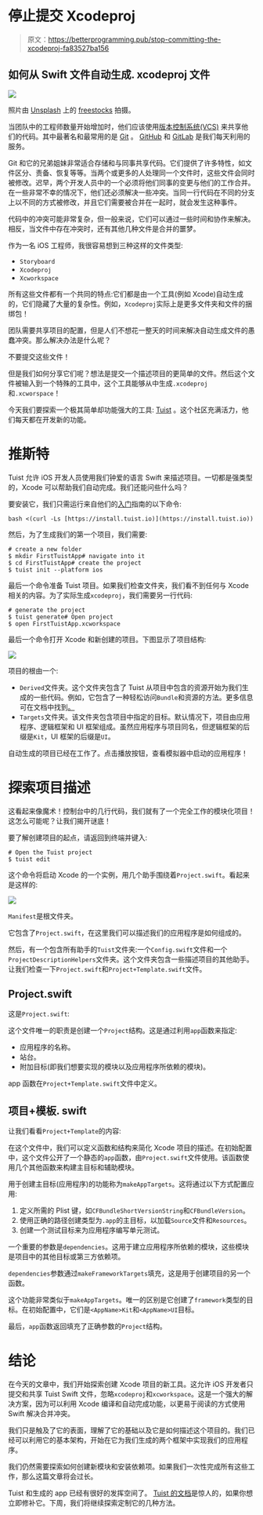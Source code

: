 # 停止提交 Xcodeproj

> 原文：<https://betterprogramming.pub/stop-committing-the-xcodeproj-fa83527ba156>

## 如何从 Swift 文件自动生成. xcodeproj 文件

![](img/71b7d42b144ac86ed7f8bf1da4c27cc8.png)

照片由 [Unsplash](https://unsplash.com?utm_source=medium&utm_medium=referral) 上的 [freestocks](https://unsplash.com/@freestocks?utm_source=medium&utm_medium=referral) 拍摄。

当团队中的工程师数量开始增加时，他们应该使用[版本控制系统(VCS)](https://en.wikipedia.org/wiki/Version_control) 来共享他们的代码。其中最著名和最常用的是 [Git](https://git-scm.com/) 。 [GitHub](https://github.com/) 和 [GitLab](https://about.gitlab.com/) 是我们每天利用的服务。

Git 和它的兄弟姐妹非常适合存储和与同事共享代码。它们提供了许多特性，如文件区分、责备、恢复等等。当两个或更多的人处理同一个文件时，这些文件会同时被修改。迟早，两个开发人员中的一个必须将他们同事的变更与他们的工作合并。在一些非常不幸的情况下，他们还必须解决一些冲突。当同一行代码在不同的分支上以不同的方式被修改，并且它们需要被合并在一起时，就会发生这种事件。

代码中的冲突可能非常复杂，但一般来说，它们可以通过一些时间和协作来解决。相反，当文件中存在冲突时，还有其他几种文件是合并的噩梦。

作为一名 iOS 工程师，我很容易想到三种这样的文件类型:

*   `Storyboard`
*   `Xcodeproj`
*   `Xcworkspace`

所有这些文件都有一个共同的特点:它们都是由一个工具(例如 Xcode)自动生成的，它们隐藏了大量的复杂性。例如，`Xcodeproj`实际上是更多文件夹和文件的捆绑包！

团队需要共享项目的配置，但是人们不想花一整天的时间来解决自动生成文件的愚蠢冲突。那么解决办法是什么呢？

不要提交这些文件！

但是我们如何分享它们呢？想法是提交一个描述项目的更简单的文件。然后这个文件被输入到一个特殊的工具中，这个工具能够从中生成`.xcodeproj`和`.xcworspace`！

今天我们要探索一个极其简单却功能强大的工具: [Tuist](https://tuist.io/) 。这个社区充满活力，他们每天都在开发新的功能。

# **推斯特**

Tuist 允许 iOS 开发人员使用我们钟爱的语言 Swift 来描述项目。一切都是强类型的，Xcode 可以帮助我们自动完成。我们还能问些什么吗？

要安装它，我们只需运行来自他们的[入门](https://tuist.io/docs/usage/getting-started/)指南的以下命令:

```
bash <(curl -Ls [https://install.tuist.io)](https://install.tuist.io))
```

然后，为了生成我们的第一个项目，我们需要:

```
# create a new folder
$ mkdir FirstTuistApp# navigate into it
$ cd FirstTuistApp# create the project
$ tuist init --platform ios
```

最后一个命令准备 Tuist 项目。如果我们检查文件夹，我们看不到任何与 Xcode 相关的内容。为了实际生成`xcodeproj`，我们需要另一行代码:

```
# generate the project
$ tuist generate# Open project
$ open FirstTuistApp.xcworkspace
```

最后一个命令打开 Xcode 和新创建的项目。下图显示了项目结构:

![](img/ce666f8773a77be09aefb8778170596f.png)

项目的根由一个:

*   `Derived`文件夹。这个文件夹包含了 Tuist 从项目中包含的资源开始为我们生成的一些代码。例如，它包含了一种轻松访问`Bundle`和资源的方法。更多信息可在文档中找到[。](https://tuist.io/docs/usage/resources/)
*   `Targets`文件夹。该文件夹包含项目中指定的目标。默认情况下，项目由应用程序、逻辑框架和 UI 框架组成。虽然应用程序与项目同名，但逻辑框架的后缀是`Kit`，UI 框架的后缀是`UI`。

自动生成的项目已经在工作了。点击播放按钮，查看模拟器中启动的应用程序！

# 探索项目描述

这看起来像魔术！控制台中的几行代码，我们就有了一个完全工作的模块化项目！这怎么可能呢？让我们揭开谜底！

要了解创建项目的起点，请返回到终端并键入:

```
# Open the Tuist project
$ tuist edit 
```

这个命令将启动 Xcode 的一个实例，用几个助手围绕着`Project.swift`。看起来是这样的:

![](img/02252b3d000abc8d89c26a61e23594bb.png)

`Manifest`是根文件夹。

它包含了`Project.swift`，在这里我们可以描述我们的应用程序是如何组成的。

然后，有一个包含所有助手的`Tuist`文件夹:一个`Config.swift`文件和一个`ProjectDescriptionHelpers`文件夹。这个文件夹包含一些描述项目的其他助手。让我们检查一下`Project.swift`和`Project+Template.swift`文件。

## Project.swift

这是`Project.swift`:

这个文件唯一的职责是创建一个`Project`结构。这是通过利用`app`函数来指定:

*   应用程序的名称。
*   站台。
*   附加目标(即我们想要实现的模块以及应用程序所依赖的模块)。

app 函数在`Project+Template.swift`文件中定义。

## 项目+模板. swift

让我们看看`Project+Template`的内容:

在这个文件中，我们可以定义函数和结构来简化 Xcode 项目的描述。在初始配置中，这个文件公开了一个静态的`app`函数，由`Project.swift`文件使用。该函数使用几个其他函数来构建主目标和辅助模块。

用于创建主目标(应用程序)的功能称为`makeAppTargets`。这将通过以下方式配置应用:

1.  定义所需的 Plist 键，如`CFBundleShortVersionString`和`CFBundleVersion`。
2.  使用正确的路径创建类型为`.app`的主目标，以加载`Source`文件和`Resources`。
3.  创建一个测试目标来为应用程序编写单元测试。

一个重要的参数是`dependencies`。这用于建立应用程序所依赖的模块，这些模块是项目中的其他目标或第三方依赖项。

`dependencies`参数通过`makeFrameworkTargets`填充，这是用于创建项目的另一个函数。

这个功能非常类似于`makeAppTargets`。唯一的区别是它创建了`framework`类型的目标。在初始配置中，它们是`<AppName>Kit`和`<AppName>UI`目标。

最后，`app`函数返回填充了正确参数的`Project`结构。

# 结论

在今天的文章中，我们开始探索创建 Xcode 项目的新工具。这允许 iOS 开发者只提交和共享 Tuist Swift 文件，忽略`xcodeproj`和`xcworkspace`。这是一个强大的解决方案，因为可以利用 Xcode 编译和自动完成功能，以更易于阅读的方式使用 Swift 解决合并冲突。

我们只是触及了它的表面，理解了它的基础以及它是如何描述这个项目的。我们已经可以利用它的基本架构，开始在它为我们生成的两个框架中实现我们的应用程序。

我们仍然需要探索如何创建新模块和安装依赖项。如果我们一次性完成所有这些工作，那么这篇文章将会过长。

Tuist 和生成的 app 已经有很好的发挥空间了。 [Tuist 的文档](https://tuist.io/docs/usage/project-description/)是惊人的，如果你想立即修补它。下周，我们将继续探索定制它的几种方法。
